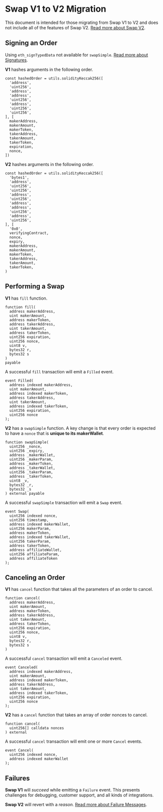 # Swap V1 to V2 Migration

This document is intended for those migrating from Swap V1 to V2 and does not include all of the features of Swap V2. [Read more about Swap V2](README.md).

## Signing an Order

Using `eth_signTypedData` not available for `swapSimple`. [Read more about Signatures](README.md#signatures).

**V1** hashes arguments in the following order.

```
const hashedOrder = utils.solidityKeccak256([
  'address',
  'uint256',
  'address',
  'address',
  'uint256',
  'address',
  'uint256',
  'uint256',
], [
  makerAddress,
  makerAmount,
  makerToken,
  takerAddress,
  takerAmount,
  takerToken,
  expiration,
  nonce,
])
```

**V2** hashes arguments in the following order.

```
const hashedOrder = utils.solidityKeccak256([
  'bytes1',
  'address',
  'uint256',
  'uint256',
  'address',
  'uint256',
  'address',
  'address',
  'uint256',
  'address',
  'uint256',
], [
  '0x0',
  verifyingContract,
  nonce,
  expiry,
  makerAddress,
  makerAmount,
  makerToken,
  takerAddress,
  takerAmount,
  takerToken,
)
```

## Performing a Swap

**V1** has `fill` function.

```
function fill(
  address makerAddress,
  uint makerAmount,
  address makerToken,
  address takerAddress,
  uint takerAmount,
  address takerToken,
  uint256 expiration,
  uint256 nonce,
  uint8 v,
  bytes32 r,
  bytes32 s
)
payable
```

A successful `fill` transaction will emit a `Filled` event.

```
event Filled(
  address indexed makerAddress,
  uint makerAmount,
  address indexed makerToken,
  address takerAddress,
  uint takerAmount,
  address indexed takerToken,
  uint256 expiration,
  uint256 nonce
);
```

**V2** has a `swapSimple` function. A key change is that every order is expected to have a `nonce` that is **unique to its makerWallet**.

```
function swapSimple(
  uint256 _nonce,
  uint256 _expiry,
  address _makerWallet,
  uint256 _makerParam,
  address _makerToken,
  address _takerWallet,
  uint256 _takerParam,
  address _takerToken,
  uint8 _v,
  bytes32 _r,
  bytes32 _s
) external payable
```

A successful `swapSimple` transaction will emit a `Swap` event.

```
event Swap(
  uint256 indexed nonce,
  uint256 timestamp,
  address indexed makerWallet,
  uint256 makerParam,
  address makerToken,
  address indexed takerWallet,
  uint256 takerParam,
  address takerToken,
  address affiliateWallet,
  uint256 affiliateParam,
  address affiliateToken
);
```

## Canceling an Order

**V1** has `cancel` function that takes all the parameters of an order to cancel.

```
function cancel(
  address makerAddress,
  uint makerAmount,
  address makerToken,
  address takerAddress,
  uint takerAmount,
  address takerToken,
  uint256 expiration,
  uint256 nonce,
  uint8 v,
  bytes32 r,
  bytes32 s
)
```

A successful `cancel` transaction will emit a `Canceled` event.

```
event Canceled(
  address indexed makerAddress,
  uint makerAmount,
  address indexed makerToken,
  address takerAddress,
  uint takerAmount,
  address indexed takerToken,
  uint256 expiration,
  uint256 nonce
);
```

**V2** has a `cancel` function that takes an array of order nonces to cancel.

```
function cancel(
  uint256[] calldata nonces
) external
```

A successful `cancel` transaction will emit one or more `Cancel` events.

```
event Cancel(
  uint256 indexed nonce,
  address indexed makerWallet
);
```

## Failures

**Swap V1** will _succeed_ while emitting a `Failure` event. This presents challenges for debugging, customer support, and all kinds of integrations.

**Swap V2** will revert with a _reason._ [Read more about Failure Messages](README.md#failure-messages).
